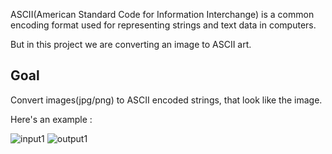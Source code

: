 ASCII(American Standard Code for Information Interchange) is a common encoding format used for representing strings and text data in computers.

But in this project we are converting an image to ASCII art.

Goal
---
Convert images(jpg/png) to ASCII encoded strings, that look like the image.

Here's an example : 

![input1](https://user-images.githubusercontent.com/82772073/174492777-b1f7b7a3-70d6-4021-b49f-797a4c802b28.jpg)
![output1](https://user-images.githubusercontent.com/82772073/174492829-9539eed0-80cf-4d16-9da5-fc44f03fea57.jpg)
